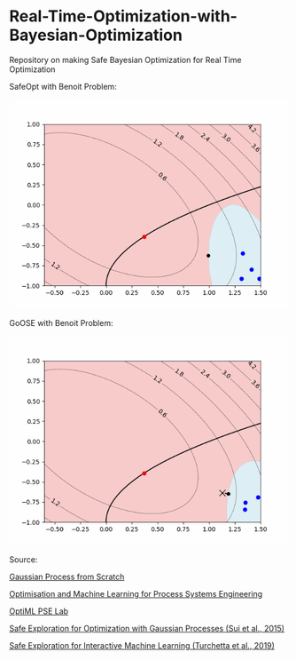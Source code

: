 # Real-Time-Optimization-with-Bayesian-Optimization

Repository on making Safe Bayesian Optimization for Real Time Optimization

SafeOpt with Benoit Problem:

![An animated GIF demonstrating my project](output/Benoit_SafeOpt_Outputs.gif)

GoOSE with Benoit Problem:

![An animated GIF demonstrating my project](output/Benoit_GoOSE_Outputs.gif)

Source:

[Gaussian Process from Scratch](https://github.com/AntonioE89/Gaussian-Process-from-scratch)

[Optimisation and Machine Learning for Process Systems Engineering](https://www.imperial.ac.uk/optimisation-and-machine-learning-for-process-engineering/about-us/)

[OptiML PSE Lab](https://github.com/OptiMaL-PSE-Lab)

[Safe Exploration for Optimization with Gaussian Processes (Sui et al., 2015)](https://proceedings.mlr.press/v37/sui15.html)

[Safe Exploration for Interactive Machine Learning (Turchetta et al., 2019)](https://proceedings.neurips.cc/paper_files/paper/2019/hash/4f398cb9d6bc79ae567298335b51ba8a-Abstract.html)
